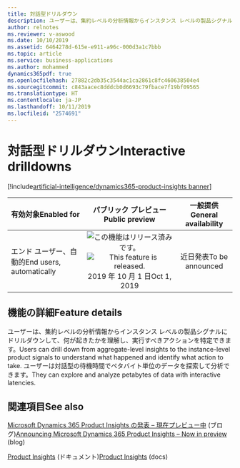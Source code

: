 ```yaml
---
title: 対話型ドリルダウン
description: ユーザーは、集約レベルの分析情報からインスタンス レベルの製品シグナルにドリルダウンして、何が起きたかを理解し、実行すべきアクションを特定できます。
author: relnotes
ms.reviewer: v-aswood
ms.date: 10/10/2019
ms.assetid: 6464278d-615e-e911-a96c-000d3a1c7bbb
ms.topic: article
ms.service: business-applications
ms.author: mohammed
dynamics365pdf: true
ms.openlocfilehash: 27882c2db35c3544ac1ca2861c8fc460638504e4
ms.sourcegitcommit: c843aacec8dddcb0d6693c79fbace7f19bf09565
ms.translationtype: HT
ms.contentlocale: ja-JP
ms.lasthandoff: 10/11/2019
ms.locfileid: "2574691"
---
```

# <a name="interactive-drilldowns"></a><span data-ttu-id="fcb55-103">対話型ドリルダウン</span><span class="sxs-lookup"><span data-stu-id="fcb55-103">Interactive drilldowns</span></span>
[!include[artificial-intelligence/dynamics365-product-insights banner](../includes/artificial-intelligence/dynamics365-product-insights.md)]

| <span data-ttu-id="fcb55-104">有効対象</span><span class="sxs-lookup"><span data-stu-id="fcb55-104">Enabled for</span></span>    |  <span data-ttu-id="fcb55-105">パブリック プレビュー</span><span class="sxs-lookup"><span data-stu-id="fcb55-105">Public preview</span></span> | <span data-ttu-id="fcb55-106">一般提供</span><span class="sxs-lookup"><span data-stu-id="fcb55-106">General availability</span></span> | 
| ---------- | :----------: |:----------: |
|<span data-ttu-id="fcb55-107">エンド ユーザー、自動的</span><span class="sxs-lookup"><span data-stu-id="fcb55-107">End users, automatically</span></span>|<span data-ttu-id="fcb55-108">![この機能はリリース済みです。](/dynamics365-release-plan/media/green-checkmark.png "この機能はリリース済みです。")</span><span class="sxs-lookup"><span data-stu-id="fcb55-108">![This feature is released.](/dynamics365-release-plan/media/green-checkmark.png "This feature is released.")</span></span> <span data-ttu-id="fcb55-109">2019 年 10 月 1 日</span><span class="sxs-lookup"><span data-stu-id="fcb55-109">Oct 1, 2019</span></span>| <span data-ttu-id="fcb55-110">近日発表</span><span class="sxs-lookup"><span data-stu-id="fcb55-110">To be announced</span></span>|






## <a name="feature-details"></a><span data-ttu-id="fcb55-111">機能の詳細</span><span class="sxs-lookup"><span data-stu-id="fcb55-111">Feature details</span></span>
<!--feature detail start -->
<span data-ttu-id="fcb55-112">ユーザーは、集約レベルの分析情報からインスタンス レベルの製品シグナルにドリルダウンして、何が起きたかを理解し、実行すべきアクションを特定できます。</span><span class="sxs-lookup"><span data-stu-id="fcb55-112">Users can drill down from aggregate-level insights to the instance-level product signals to understand what happened and identify what action to take.</span></span> <span data-ttu-id="fcb55-113">ユーザーは対話型の待機時間でペタバイト単位のデータを探索して分析できます。</span><span class="sxs-lookup"><span data-stu-id="fcb55-113">They can explore and analyze petabytes of data with interactive latencies.</span></span>
<!--feature detail end -->










## <a name="see-also"></a><span data-ttu-id="fcb55-114">関連項目</span><span class="sxs-lookup"><span data-stu-id="fcb55-114">See also</span></span>

<span data-ttu-id="fcb55-115">[Microsoft Dynamics 365 Product Insights の発表 – 現在プレビュー中](https://cloudblogs.microsoft.com/dynamics365/bdm/2019/10/02/announcing-microsoft-dynamics-365-product-insights-now-in-preview/) (ブログ)</span><span class="sxs-lookup"><span data-stu-id="fcb55-115">[Announcing Microsoft Dynamics 365 Product Insights – Now in preview](https://cloudblogs.microsoft.com/dynamics365/bdm/2019/10/02/announcing-microsoft-dynamics-365-product-insights-now-in-preview/) (blog)</span></span>

<span data-ttu-id="fcb55-116">[Product Insights](https://docs.microsoft.com/dynamics365/product-insights/) (ドキュメント)</span><span class="sxs-lookup"><span data-stu-id="fcb55-116">[Product Insights](https://docs.microsoft.com/dynamics365/product-insights/) (docs)</span></span>
